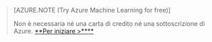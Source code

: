 >[AZURE.NOTE (Try Azure Machine Learning for free)]
>
>Non è necessaria né una carta di credito né una sottoscrizione di Azure. <a href="https://studio.azureml.net/?selectAccess=true&o=2" target="_blank">**Per iniziare >****</a>

<!---HONumber=Oct15_HO3-->